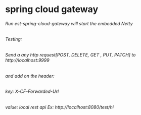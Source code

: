 # spring cloud gateway

###### Run est-spring-cloud-gateway will start the embedded Netty

###### Testing:

###### Send a any http request[POST, DELETE, GET , PUT, PATCH] to http://localhost:9999

###### and add on the header:
 
###### key: X-CF-Forwarded-Url

###### value: local rest api Ex:  http://localhost:8080/test/hi

